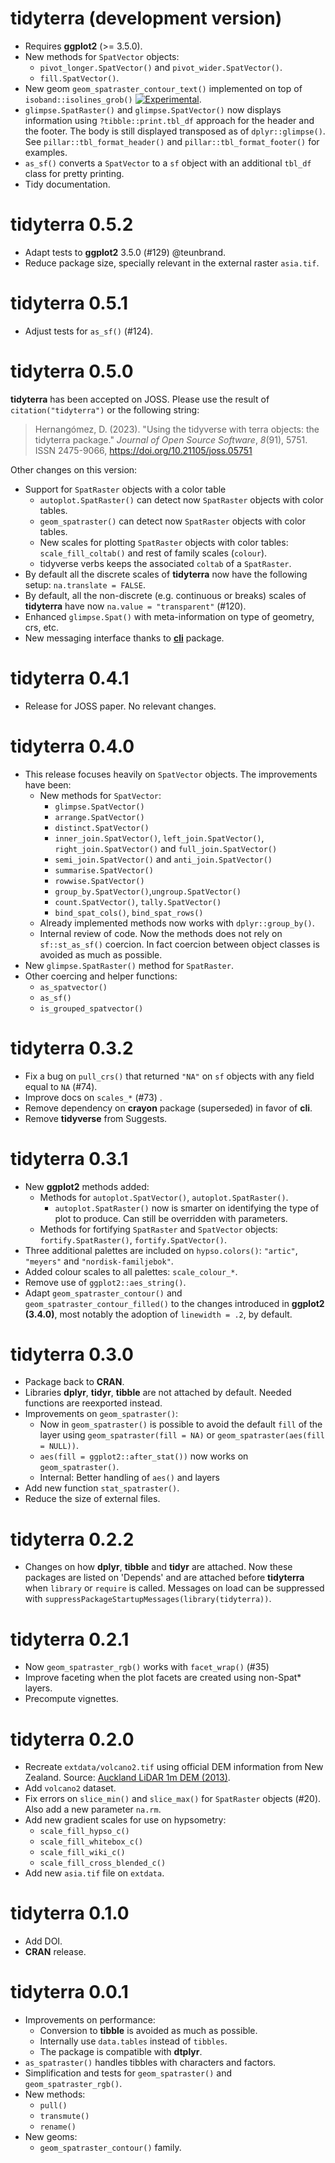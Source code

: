 # tidyterra (development version)

-   Requires **ggplot2** (\>= 3.5.0).
-   New methods for `SpatVector` objects:
    -   `pivot_longer.SpatVector()` and `pivot_wider.SpatVector()`.
    -   `fill.SpatVector()`.
-   New geom `geom_spatraster_contour_text()` implemented on top of
    `isoband::isolines_grob()`
    [![Experimental](https://dieghernan.github.io/tidyterra/reference/figures/lifecycle-experimental.svg)](https://lifecycle.r-lib.org/articles/stages.html#experimental).
-   `glimpse.SpatRaster()` and `glimpse.SpatVector()` now displays information
    using `?tibble::print.tbl_df` approach for the header and the footer. The
    body is still displayed transposed as of `dplyr::glimpse()`. See
    `pillar::tbl_format_header()` and `pillar::tbl_format_footer()` for
    examples.
-   `as_sf()` converts a `SpatVector` to a `sf` object with an additional
    `tbl_df` class for pretty printing.
-   Tidy documentation.

# tidyterra 0.5.2

-   Adapt tests to **ggplot2** 3.5.0 (#129) @teunbrand.
-   Reduce package size, specially relevant in the external raster `asia.tif`.

# tidyterra 0.5.1

-   Adjust tests for `as_sf()` (#124).

# tidyterra 0.5.0

**tidyterra** has been accepted on JOSS. Please use the result of
`citation("tidyterra")` or the following string:

> Hernangómez, D. (2023). "Using the tidyverse with terra objects: the tidyterra
> package." *Journal of Open Source Software*, *8*(91), 5751. ISSN 2475-9066,
> <https://doi.org/10.21105/joss.05751>

Other changes on this version:

-   Support for `SpatRaster` objects with a color table
    -   `autoplot.SpatRaster()` can detect now `SpatRaster` objects with color
        tables.
    -   `geom_spatraster()` can detect now `SpatRaster` objects with color
        tables.
    -   New scales for plotting `SpatRaster` objects with color tables:
        `scale_fill_coltab()` and rest of family scales (`colour`).
    -   tidyverse verbs keeps the associated `coltab` of a `SpatRaster`.
-   By default all the discrete scales of **tidyterra** now have the following
    setup: `na.translate = FALSE`.
-   By default, all the non-discrete (e.g. continuous or breaks) scales of
    **tidyterra** have now `na.value = "transparent"` (#120).
-   Enhanced `glimpse.Spat()` with meta-information on type of geometry, crs,
    etc.
-   New messaging interface thanks to [**cli**](https://cli.r-lib.org/) package.

# tidyterra 0.4.1

-   Release for JOSS paper. No relevant changes.

# tidyterra 0.4.0

-   This release focuses heavily on `SpatVector` objects. The improvements have
    been:
    -   New methods for `SpatVector`:
        -   `glimpse.SpatVector()`
        -   `arrange.SpatVector()`
        -   `distinct.SpatVector()`
        -   `inner_join.SpatVector()`, `left_join.SpatVector()`,
            `right_join.SpatVector()` and `full_join.SpatVector()`
        -   `semi_join.SpatVector()` and `anti_join.SpatVector()`
        -   `summarise.SpatVector()`
        -   `rowwise.SpatVector()`
        -   `group_by.SpatVector()`,`ungroup.SpatVector()`
        -   `count.SpatVector()`, `tally.SpatVector()`
        -   `bind_spat_cols()`, `bind_spat_rows()`
    -   Already implemented methods now works with `dplyr::group_by()`.
    -   Internal review of code. Now the methods does not rely on
        `sf::st_as_sf()` coercion. In fact coercion between object classes is
        avoided as much as possible.
-   New `glimpse.SpatRaster()` method for `SpatRaster`.
-   Other coercing and helper functions:
    -   `as_spatvector()`
    -   `as_sf()`
    -   `is_grouped_spatvector()`

# tidyterra 0.3.2

-   Fix a bug on `pull_crs()` that returned `"NA"` on `sf` objects with any
    field equal to `NA` (#74).
-   Improve docs on `scales_*` (#73) .
-   Remove dependency on **crayon** package (superseded) in favor of **cli**.
-   Remove **tidyverse** from Suggests.

# tidyterra 0.3.1

-   New **ggplot2** methods added:
    -   Methods for `autoplot.SpatVector()`, `autoplot.SpatRaster()`.
        -   `autoplot.SpatRaster()` now is smarter on identifying the type of
            plot to produce. Can still be overridden with parameters.
    -   Methods for fortifying `SpatRaster` and `SpatVector` objects:
        `fortify.SpatRaster()`, `fortify.SpatVector()`.
-   Three additional palettes are included on `hypso.colors()`: `"artic"`,
    `"meyers"` and `"nordisk-familjebok"`.
-   Added colour scales to all palettes: `scale_colour_*`.
-   Remove use of `ggplot2::aes_string()`.
-   Adapt `geom_spatraster_contour()` and `geom_spatraster_contour_filled()` to
    the changes introduced in **ggplot2 (3.4.0)**, most notably the adoption of
    `linewidth = .2`, by default.

# tidyterra 0.3.0

-   Package back to **CRAN**.
-   Libraries **dplyr**, **tidyr**, **tibble** are not attached by default.
    Needed functions are reexported instead.
-   Improvements on `geom_spatraster()`:
    -   Now in `geom_spatraster()` is possible to avoid the default `fill` of
        the layer using `geom_spatraster(fill = NA)` or
        `geom_spatraster(aes(fill = NULL))`.
    -   `aes(fill = ggplot2::after_stat())` now works on `geom_spatraster()`.
    -   Internal: Better handling of `aes()` and layers
-   Add new function `stat_spatraster()`.
-   Reduce the size of external files.

# tidyterra 0.2.2

-   Changes on how **dplyr**, **tibble** and **tidyr** are attached. Now these
    packages are listed on 'Depends' and are attached before **tidyterra** when
    `library` or `require` is called. Messages on load can be suppressed with
    `suppressPackageStartupMessages(library(tidyterra))`.

# tidyterra 0.2.1

-   Now `geom_spatraster_rgb()` works with `facet_wrap()` (#35)
-   Improve faceting when the plot facets are created using non-Spat\* layers.
-   Precompute vignettes.

# tidyterra 0.2.0

-   Recreate `extdata/volcano2.tif` using official DEM information from New
    Zealand. Source: [Auckland LiDAR 1m DEM
    (2013)](https://data.linz.govt.nz/layer/53405-auckland-lidar-1m-dem-2013/).
-   Add `volcano2` dataset.
-   Fix errors on `slice_min()` and `slice_max()` for `SpatRaster` objects
    (#20). Also add a new parameter `na.rm`.
-   Add new gradient scales for use on hypsometry:
    -   `scale_fill_hypso_c()`
    -   `scale_fill_whitebox_c()`
    -   `scale_fill_wiki_c()`
    -   `scale_fill_cross_blended_c()`
-   Add new `asia.tif` file on `extdata`.

# tidyterra 0.1.0

-   Add DOI.
-   **CRAN** release.

# tidyterra 0.0.1

-   Improvements on performance:
    -   Conversion to **tibble** is avoided as much as possible.
    -   Internally use `data.tables` instead of `tibbles`.
    -   The package is compatible with **dtplyr**.
-   `as_spatraster()` handles tibbles with characters and factors.
-   Simplification and tests for `geom_spatraster()` and
    `geom_spatraster_rgb()`.
-   New methods:
    -   `pull()`
    -   `transmute()`
    -   `rename()`
-   New geoms:
    -   `geom_spatraster_contour()` family.
